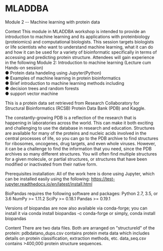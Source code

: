 # MLADDBA
Module 2 -- Machine learning with protein data


Context
This module in MLADDBA workshop is intended to provide an introduction to machine learning and its applications with proteinbiology (proteiomics) and computational biologists. This session targets biologists or life scientists who want to understand machine learning, what it can do and how it can be used for a variety of bioinformatic specifically in terms of accessing and predicting protein structure. Attendees will gain experience in the following 
    Module 2: Introduction to machine learning (Lecture cum Hands-on session)<br>
● Protein data handeling using Jupyter(Python)<br>
● Examples of machine learning in protein bioinformatics<br>
● Brief introduction to machine learning methods including<br>
● decision trees and random forests<br>
● support vector machine

This is a protein data set retrieved from Research Collaboratory for Structural Bioinformatics (RCSB) Protein Data Bank (PDB) and Kaggle.

The constantly-growing PDB is a reflection of the research that is happening in laboratories across the world. This can make it both exciting and challenging to use the database in research and education. Structures are available for many of the proteins and nucleic acids involved in the central processes of life, so you can go to the PDB archive to find structures for ribosomes, oncogenes, drug targets, and even whole viruses. However, it can be a challenge to find the information that you need, since the PDB archives so many different structures. You will often find multiple structures for a given molecule, or partial structures, or structures that have been modified or inactivated from their native form.

Prerequisites installation:
All of the work here is done using Jupyter, which can be installed easily using the following:
https://test-jupyter.readthedocs.io/en/latest/install.html

BioPandas requires the following software and packages:
Python 2.7, 3.5, or 3.6
NumPy >= 1.11.2
SciPy >= 0.18.1
Pandas >= 0.19.1

Versions of biopandas are now also available via conda-forge; you can install it via
conda install biopandas -c conda-forge
or simply,
conda install biopandas

Content
There are two data files. Both are arranged on "structureId" of the protein:
pdbdatano_dups.csv contains protein meta data which includes details on protein classification, extraction methods, etc.
data_seq.csv contains >400,000 protein structure sequences.
